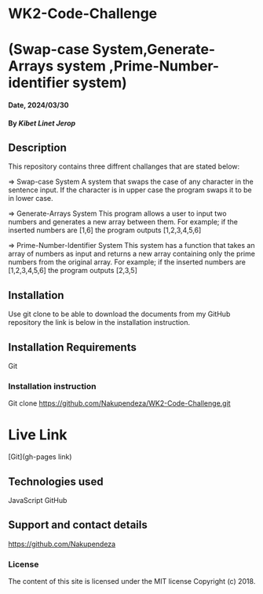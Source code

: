 # WK2-Code-Challenge

# (Swap-case System,Generate-Arrays system ,Prime-Number-identifier system)

#### Date, 2024/03/30

#### By *Kibet Linet Jerop*

## Description
This repository contains three diffrent challanges that are stated below:

=> Swap-case System
A system that swaps the case of any character in the sentence input. If the character is in upper case the program swaps it to be in lower case.

=> Generate-Arrays System
This program allows a user to input two numbers and generates a new array between them.
 For example;
  if the inserted numbers are [1,6] the program outputs
  [1,2,3,4,5,6]

=> Prime-Number-Identifier System
This system has a function that takes an array of numbers as input and returns a new array containing only the prime numbers from the original array.
For example;
if the inserted numbers are [1,2,3,4,5,6] the program outputs
[2,3,5]
  
## Installation
 Use git clone to be able to download the documents from my GitHub repository the link is below in the installation instruction.

## Installation Requirements
Git

### Installation instruction

Git clone https://github.com/Nakupendeza/WK2-Code-Challenge.git 



# Live Link
[Git](gh-pages link)

## Technologies used
JavaScript
GitHub

## Support and contact details
https://github.com/Nakupendeza 

### License
The content of this site is licensed under the MIT license
Copyright (c) 2018.
